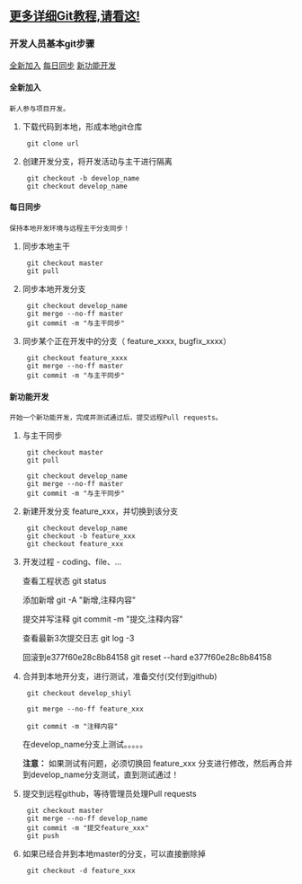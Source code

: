 [更多详细Git教程,请看这!](http://www.bronsp.com:8060/index.php?s=/5&page_id=14)
----------

### 开发人员基本git步骤

[全新加入](#全新加入开发 "")
[每日同步](#每日同步 "")
[新功能开发](#新功能开发 "")


#### 全新加入
	
	新人参与项目开发。

1. 下载代码到本地，形成本地git仓库

		git clone url 

1. 创建开发分支，将开发活动与主干进行隔离
	
		git checkout -b develop_name
		git checkout develop_name

#### 每日同步

	保持本地开发环境与远程主干分支同步！

1. 同步本地主干
	
		git checkout master
		git pull 

1. 同步本地开发分支

		git checkout develop_name
		git merge --no-ff master
		git commit -m "与主干同步"

1. 同步某个正在开发中的分支（ feature_xxxx, bugfix_xxxx）
	
		git checkout feature_xxxx
		git merge --no-ff master
		git commit -m "与主干同步"

#### 新功能开发

	开始一个新功能开发，完成并测试通过后，提交远程Pull requests。

1. 与主干同步

		git checkout master
		git pull 
		
		git checkout develop_name
		git merge --no-ff master
		git commit -m "与主干同步"
	
1. 新建开发分支 feature_xxx，并切换到该分支
	
		git checkout develop_name
		git checkout -b feature_xxx
		git checkout feature_xxx

1. 开发过程 - coding、file、...

	查看工程状态
		git status 
	
	添加新增
		git -A "新增,注释内容"
	
	提交并写注释
		git commit -m "提交,注释内容"
	
	查看最新3次提交日志
		git log -3
		
	回滚到e377f60e28c8b84158
		git reset --hard e377f60e28c8b84158
	
1. 合并到本地开分支，进行测试，准备交付(交付到github)
	
		git checkout develop_shiyl
	
		git merge --no-ff feature_xxx
	
		git commit -m "注释内容"
	
	在develop_name分支上测试。。。。。
	
	<strong>注意：</strong>
	如果测试有问题，必须切换回 feature_xxx 分支进行修改，然后再合并到develop_name分支测试，直到测试通过！</strong>

1. 提交到远程github，等待管理员处理Pull requests
	
		git checkout master
		git merge --no-ff develop_name
		git commit -m "提交feature_xxx"
		git push

1. 如果已经合并到本地master的分支，可以直接删除掉
	
		git checkout -d feature_xxx
	
